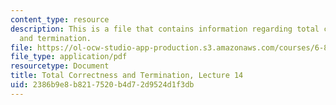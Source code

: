 ```yaml
---
content_type: resource
description: This is a file that contains information regarding total correctness
  and termination.
file: https://ol-ocw-studio-app-production.s3.amazonaws.com/courses/6-820-fundamentals-of-program-analysis-fall-2015/2386b9e8b8217520b4d72d9524d1f3db_MIT6_820F15_L14.pdf
file_type: application/pdf
resourcetype: Document
title: Total Correctness and Termination, Lecture 14
uid: 2386b9e8-b821-7520-b4d7-2d9524d1f3db
---
```

